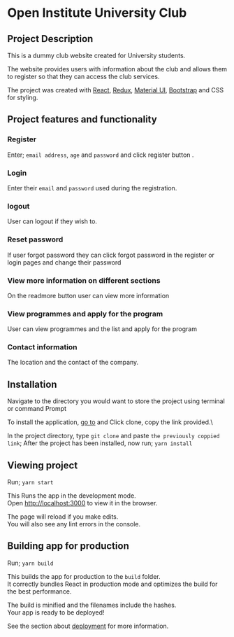 # Open Institute University Club

## Project Description
This is a dummy club website created for University students.

The website provides users with information about the club and allows them to register so that they can access the club services.

The project was created with [React](https://reactjs.org/), [Redux](https://redux.js.org/introduction/getting-started), [Material UI](https://material-ui.com/getting-started/), [Bootstrap](https://getbootstrap.com/docs/5.0/getting-started/) and CSS for styling. 

## Project features and functionality

### Register
Enter; `email address`, `age` and `password` and click register button .

### Login
Enter their `email`  and `password` used during the registration.

### logout
User can logout if they wish to. 

### Reset password
If user forgot password they can click forgot password in the register or login pages and change their password

### View more information on different sections
On the readmore button user can view more information

### View programmes and apply for the program
User can view programmes and the list and apply for the program

### Contact information
The location and the contact of the company.

## Installation
Navigate to the directory you would want to store the project using terminal or command Prompt
 
To install the application, [go to](https://github.com/anitahkimanthi/open_institute_uni_club) and Click clone, copy the link provided.\

In the project directory, type `git clone` and paste `the previously coppied link`;
After the project has been installed, now run; `yarn install`

## Viewing project
Run; `yarn start`

This Runs the app in the development mode.\
Open [http://localhost:3000](http://localhost:3000) to view it in the browser.

The page will reload if you make edits.\
You will also see any lint errors in the console.

## Building app for production
Run; `yarn build`

This builds the app for production to the `build` folder.\
It correctly bundles React in production mode and optimizes the build for the best performance.

The build is minified and the filenames include the hashes.\
Your app is ready to be deployed!

See the section about [deployment](https://facebook.github.io/create-react-app/docs/deployment) for more information.

